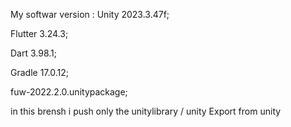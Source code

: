 My softwar version :
Unity 2023.3.47f;

Flutter 3.24.3;

Dart  3.98.1;

Gradle  17.0.12;

fuw-2022.2.0.unitypackage;

in this brensh i push only the unitylibrary / unity Export from unity
